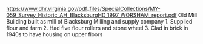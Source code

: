 https://www.dhr.virginia.gov/pdf_files/SpecialCollections/MY-059_Survey_Historic_AH_BlacksburgHD_1997_WORSHAM_report.pdf
    Old Mill Building built as mill of Blacksburg Milling and supply company
        1. Supplied flour and farm 
        2. Had five flour rollers and stone wheel
        3. Clad in brick in 1940s to have housing on upper floors
        